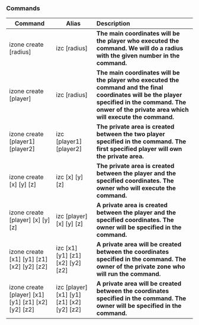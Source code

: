 ### Commands

| Command  | Alias    | Description |
| -------- | -------- | :---------- |
|  izone create [radius]                               |izc [radius] | **The main coordinates will be the player who executed the command. We will do a radius with the given number in the command.** |
|  izone create [player]                               | izc [radius] | **The main coordinates will be the player who executed the command and the final coordinates will be the player specified in the command. The onwer of the private area which will execute the command.**| 
|  izone create [player1] [player2]                    | izc [player1] [player2] | **The private area is created between the two player specified in the command. The first specified player will own the private area.**| 
|  izone create [x] [y] [z]                            | izc [x] [y] [z] | **The private area is created between the player and the specified coordinates. The owner who will execute the command.**|
|  izone create [player] [x] [y] [z]                   | izc [player] [x] [y] [z]  | **A private area is created between the player and the specified coordinates. The owner will be specified in the command.**|
|  izone create [x1] [y1] [z1] [x2] [y2] [z2]          | izc [x1] [y1] [z1] [x2] [y2] [z2] | **A private area will be created between the coordinates specified in the command. The owner of the private zone who will run the command.**|
|  izone create [player] [x1] [y1] [z1] [x2] [y2] [z2] | izc [player] [x1] [y1] [z1] [x2] [y2] [z2]   | **A private area will be created between the coordinates specified in the command. The owner will be specified in the command.**|

